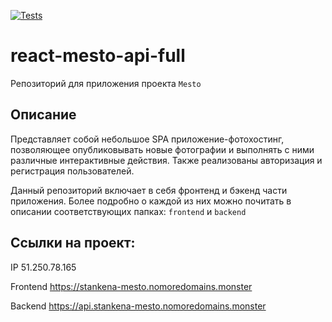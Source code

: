[![Tests](https://github.com/stankenA/react-mesto-api-full-gha/actions/workflows/tests.yml/badge.svg)](https://github.com/stankenA/react-mesto-api-full-gha/actions/workflows/tests.yml)
# react-mesto-api-full
Репозиторий для приложения проекта `Mesto` 

## Описание

Представляет собой небольшое SPA приложение-фотохостинг, позволяющее опубликовывать новые фотографии и выполнять с ними различные интерактивные действия. Также реализованы авторизация и регистрация пользователей.

Данный репозиторий включает в себя фронтенд и бэкенд части приложения. Более подробно о каждой из них можно почитать в описании соответствующих папках: `frontend` и `backend`

## Ссылки на проект:

IP 51.250.78.165

Frontend https://stankena-mesto.nomoredomains.monster

Backend https://api.stankena-mesto.nomoredomains.monster
